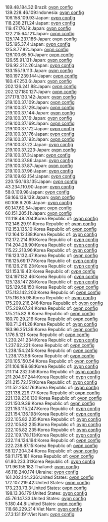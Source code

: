 189.48.184.32:Brazil: [ovpn config](vpn/189_48_184_32.ovpn)  
139.228.46.109:Indonesia: [ovpn config](vpn/139_228_46_109.ovpn)  
106.158.109.93:Japan: [ovpn config](vpn/106_158_109_93.ovpn)  
118.238.211.24:Japan: [ovpn config](vpn/118_238_211_24.ovpn)  
119.47.176.19:Japan: [ovpn config](vpn/119_47_176_19.ovpn)  
122.215.64.121:Japan: [ovpn config](vpn/122_215_64_121.ovpn)  
125.174.237.186:Japan: [ovpn config](vpn/125_174_237_186.ovpn)  
125.195.37.4:Japan: [ovpn config](vpn/125_195_37_4.ovpn)  
125.8.77.82:Japan: [ovpn config](vpn/125_8_77_82.ovpn)  
126.100.65.50:Japan: [ovpn config](vpn/126_100_65_50.ovpn)  
126.55.91.131:Japan: [ovpn config](vpn/126_55_91_131.ovpn)  
126.92.212.26:Japan: [ovpn config](vpn/126_92_212_26.ovpn)  
133.155.19.113:Japan: [ovpn config](vpn/133_155_19_113.ovpn)  
180.197.239.144:Japan: [ovpn config](vpn/180_197_239_144.ovpn)  
180.47.253.6:Japan: [ovpn config](vpn/180_47_253_6.ovpn)  
202.126.241.88:Japan: [ovpn config](vpn/202_126_241_88.ovpn)  
202.127.180.127:Japan: [ovpn config](vpn/202_127_180_127.ovpn)  
217.178.130.142:Japan: [ovpn config](vpn/217_178_130_142.ovpn)  
219.100.37.109:Japan: [ovpn config](vpn/219_100_37_109.ovpn)  
219.100.37.129:Japan: [ovpn config](vpn/219_100_37_129.ovpn)  
219.100.37.144:Japan: [ovpn config](vpn/219_100_37_144.ovpn)  
219.100.37.16:Japan: [ovpn config](vpn/219_100_37_16.ovpn)  
219.100.37.169:Japan: [ovpn config](vpn/219_100_37_169.ovpn)  
219.100.37.172:Japan: [ovpn config](vpn/219_100_37_172.ovpn)  
219.100.37.176:Japan: [ovpn config](vpn/219_100_37_176.ovpn)  
219.100.37.193:Japan: [ovpn config](vpn/219_100_37_193.ovpn)  
219.100.37.22:Japan: [ovpn config](vpn/219_100_37_22.ovpn)  
219.100.37.223:Japan: [ovpn config](vpn/219_100_37_223.ovpn)  
219.100.37.3:Japan: [ovpn config](vpn/219_100_37_3.ovpn)  
219.100.37.86:Japan: [ovpn config](vpn/219_100_37_86.ovpn)  
219.100.37.87:Japan: [ovpn config](vpn/219_100_37_87.ovpn)  
219.100.37.96:Japan: [ovpn config](vpn/219_100_37_96.ovpn)  
219.109.62.154:Japan: [ovpn config](vpn/219_109_62_154.ovpn)  
220.150.163.135:Japan: [ovpn config](vpn/220_150_163_135.ovpn)  
43.234.110.90:Japan: [ovpn config](vpn/43_234_110_90.ovpn)  
58.0.109.98:Japan: [ovpn config](vpn/58_0_109_98.ovpn)  
59.166.139.139:Japan: [ovpn config](vpn/59_166_139_139.ovpn)  
60.108.9.205:Japan: [ovpn config](vpn/60_108_9_205.ovpn)  
60.147.60.54:Japan: [ovpn config](vpn/60_147_60_54.ovpn)  
60.151.205.11:Japan: [ovpn config](vpn/60_151_205_11.ovpn)  
111.118.48.204:Korea Republic of: [ovpn config](vpn/111_118_48_204.ovpn)  
112.146.29.91:Korea Republic of: [ovpn config](vpn/112_146_29_91.ovpn)  
112.153.135.10:Korea Republic of: [ovpn config](vpn/112_153_135_10.ovpn)  
112.164.12.138:Korea Republic of: [ovpn config](vpn/112_164_12_138.ovpn)  
112.172.214.69:Korea Republic of: [ovpn config](vpn/112_172_214_69.ovpn)  
114.204.28.90:Korea Republic of: [ovpn config](vpn/114_204_28_90.ovpn)  
115.22.213.96:Korea Republic of: [ovpn config](vpn/115_22_213_96.ovpn)  
116.123.132.47:Korea Republic of: [ovpn config](vpn/116_123_132_47.ovpn)  
116.125.69.177:Korea Republic of: [ovpn config](vpn/116_125_69_177.ovpn)  
116.126.219.23:Korea Republic of: [ovpn config](vpn/116_126_219_23.ovpn)  
121.153.19.43:Korea Republic of: [ovpn config](vpn/121_153_19_43.ovpn)  
124.197.132.46:Korea Republic of: [ovpn config](vpn/124_197_132_46.ovpn)  
125.128.147.28:Korea Republic of: [ovpn config](vpn/125_128_147_28.ovpn)  
125.129.58.150:Korea Republic of: [ovpn config](vpn/125_129_58_150.ovpn)  
175.113.142.203:Korea Republic of: [ovpn config](vpn/175_113_142_203.ovpn)  
175.116.55.98:Korea Republic of: [ovpn config](vpn/175_116_55_98.ovpn)  
175.209.216.246:Korea Republic of: [ovpn config](vpn/175_209_216_246.ovpn)  
175.209.67.24:Korea Republic of: [ovpn config](vpn/175_209_67_24.ovpn)  
175.215.82.9:Korea Republic of: [ovpn config](vpn/175_215_82_9.ovpn)  
180.70.29.216:Korea Republic of: [ovpn config](vpn/180_70_29_216.ovpn)  
180.71.241.28:Korea Republic of: [ovpn config](vpn/180_71_241_28.ovpn)  
183.96.251.39:Korea Republic of: [ovpn config](vpn/183_96_251_39.ovpn)  
1.176.5.121:Korea Republic of: [ovpn config](vpn/1_176_5_121.ovpn)  
1.230.241.234:Korea Republic of: [ovpn config](vpn/1_230_241_234.ovpn)  
1.237.62.221:Korea Republic of: [ovpn config](vpn/1_237_62_221.ovpn)  
1.238.154.245:Korea Republic of: [ovpn config](vpn/1_238_154_245.ovpn)  
1.238.173.58:Korea Republic of: [ovpn config](vpn/1_238_173_58.ovpn)  
210.105.150.54:Korea Republic of: [ovpn config](vpn/210_105_150_54.ovpn)  
211.106.189.68:Korea Republic of: [ovpn config](vpn/211_106_189_68.ovpn)  
211.114.232.159:Korea Republic of: [ovpn config](vpn/211_114_232_159.ovpn)  
211.204.97.244:Korea Republic of: [ovpn config](vpn/211_204_97_244.ovpn)  
211.215.72.151:Korea Republic of: [ovpn config](vpn/211_215_72_151.ovpn)  
211.52.253.176:Korea Republic of: [ovpn config](vpn/211_52_253_176.ovpn)  
221.138.229.77:Korea Republic of: [ovpn config](vpn/221_138_229_77.ovpn)  
221.139.236.130:Korea Republic of: [ovpn config](vpn/221_139_236_130.ovpn)  
221.150.9.39:Korea Republic of: [ovpn config](vpn/221_150_9_39.ovpn)  
221.153.115.247:Korea Republic of: [ovpn config](vpn/221_153_115_247.ovpn)  
221.154.136.198:Korea Republic of: [ovpn config](vpn/221_154_136_198.ovpn)  
222.105.82.235:Korea Republic of: [ovpn config](vpn/222_105_82_235.ovpn)  
222.105.82.235:Korea Republic of: [ovpn config](vpn/222_105_82_235.ovpn)  
222.105.82.235:Korea Republic of: [ovpn config](vpn/222_105_82_235.ovpn)  
222.109.178.113:Korea Republic of: [ovpn config](vpn/222_109_178_113.ovpn)  
222.114.124.194:Korea Republic of: [ovpn config](vpn/222_114_124_194.ovpn)  
222.238.87.15:Korea Republic of: [ovpn config](vpn/222_238_87_15.ovpn)  
58.127.204.34:Korea Republic of: [ovpn config](vpn/58_127_204_34.ovpn)  
59.11.175.181:Korea Republic of: [ovpn config](vpn/59_11_175_181.ovpn)  
61.80.233.31:Korea Republic of: [ovpn config](vpn/61_80_233_31.ovpn)  
171.96.155.182:Thailand: [ovpn config](vpn/171_96_155_182.ovpn)  
46.118.240.174:Ukraine: [ovpn config](vpn/46_118_240_174.ovpn)  
161.202.144.236:United States: [ovpn config](vpn/161_202_144_236.ovpn)  
172.107.219.42:United States: [ovpn config](vpn/172_107_219_42.ovpn)  
173.233.73.3:United States: [ovpn config](vpn/173_233_73_3.ovpn)  
198.13.36.179:United States: [ovpn config](vpn/198_13_36_179.ovpn)  
45.76.147.33:United States: [ovpn config](vpn/45_76_147_33.ovpn)  
5.180.44.8:United States: [ovpn config](vpn/5_180_44_8.ovpn)  
118.68.229.214:Viet Nam: [ovpn config](vpn/118_68_229_214.ovpn)  
27.3.131.191:Viet Nam: [ovpn config](vpn/27_3_131_191.ovpn)  
